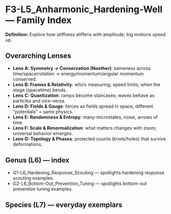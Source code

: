 # F3-L5_Anharmonic_Hardening-Well — Family Index
**Definition:** Explore how stiffness stiffens with amplitude; big motions speed up.

## Overarching Lenses

- **Lens A: Symmetry -> Conservation (Noether)**: sameness across time/space/rotation → energy/momentum/angular momentum conserved.
- **Lens B: Frames & Relativity**: who’s measuring; speed limits; when the stage (spacetime) bends.
- **Lens C: Quantization**: ramps become staircases; waves behave as particles and vice-versa.
- **Lens D: Fields & Gauge**: forces as fields spread in space; different “potentials” = same physics.
- **Lens E: Randomness & Entropy**: many-microstates, noise, arrows of time.
- **Lens F: Scale & Renormalization**: what matters changes with zoom; universal behavior emerges.
- **Lens G: Topology & Phases**: protected counts (knots/holes) that survive deformations.

## Genus (L6) — index
- G1-L6_Hardening_Response_Scouting — spotlights hardening response scouting examples.
- G2-L6_Bottom-Out_Prevention_Tuning — spotlights bottom-out prevention tuning examples.

## Species (L7) — everyday exemplars
